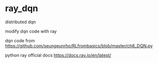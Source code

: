 # ray_dqn
 distributed dqn
 
 
 modify dqn code with ray
 
 dqn code from
 https://github.com/seungeunrho/RLfrombasics/blob/master/ch8_DQN.py
 
 python ray official docs
 https://docs.ray.io/en/latest/

 
